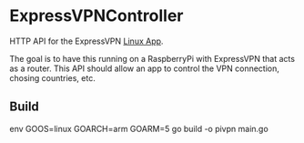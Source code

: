 # ExpressVPNController

HTTP API for the ExpressVPN [Linux App](https://www.expressvpn.com/support/vpn-setup/app-for-linux/#).

The goal is to have this running on a RaspberryPi with ExpressVPN that acts as
a router. This API should allow an app to control the VPN connection, chosing
countries, etc.

## Build
 
env GOOS=linux GOARCH=arm GOARM=5 go build -o pivpn main.go